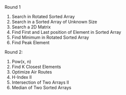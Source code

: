 Round 1

1. Search in Rotated Sorted Array
2. Search in a Sorted Array of Unknown Size
3. Search a 2D Matrix
4. Find First and Last position of Element in Sorted Array
5. Find Minimum in Rotated Sorted Array
6. Find Peak Element

Round 2:

1. Pow(x, n)
2. Find K Closest Elements
3. Optimize Air Routes
4. H-Index II
5. Intersection of Two Arrays II
6. Median of Two Sorted Arrays
